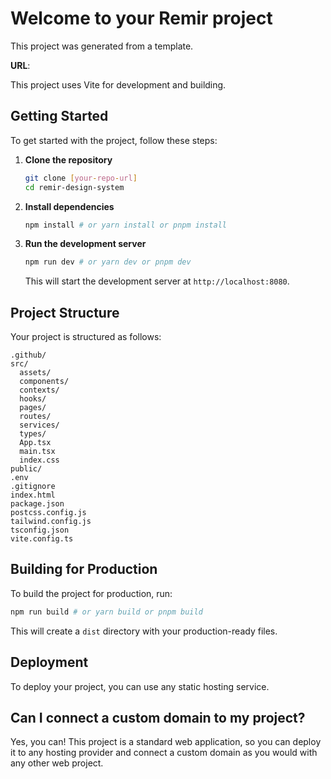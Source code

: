 # Welcome to your Remir project

This project was generated from a template.

**URL**: 

This project uses Vite for development and building.

## Getting Started

To get started with the project, follow these steps:

1.  **Clone the repository**

    ```bash
    git clone [your-repo-url]
    cd remir-design-system
    ```

2.  **Install dependencies**

    ```bash
    npm install # or yarn install or pnpm install
    ```

3.  **Run the development server**

    ```bash
    npm run dev # or yarn dev or pnpm dev
    ```

    This will start the development server at `http://localhost:8080`.

## Project Structure

Your project is structured as follows:

```
.github/
src/
  assets/
  components/
  contexts/
  hooks/
  pages/
  routes/
  services/
  types/
  App.tsx
  main.tsx
  index.css
public/
.env
.gitignore
index.html
package.json
postcss.config.js
tailwind.config.js
tsconfig.json
vite.config.ts
```

## Building for Production

To build the project for production, run:

```bash
npm run build # or yarn build or pnpm build
```

This will create a `dist` directory with your production-ready files.

## Deployment

To deploy your project, you can use any static hosting service.

## Can I connect a custom domain to my project?

Yes, you can! This project is a standard web application, so you can deploy it to any hosting provider and connect a custom domain as you would with any other web project.

